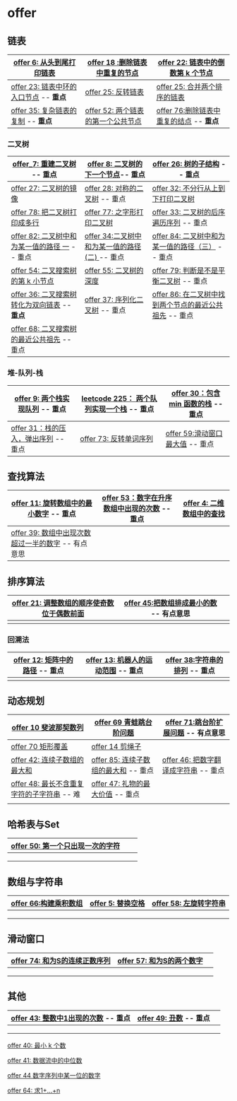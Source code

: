 # offer

## 链表

| [offer 6: 从头到尾打印链表](https://www.nowcoder.com/practice/d0267f7f55b3412ba93bd35cfa8e8035?tpId=13&tqId=11156&tPage=1&rp=1&ru=%2Fta%2Fcoding-interviews&qru=%2Fta%2Fcoding-interviews%2Fquestion-ranking) | [offer 18 :删除链表中重复的节点](<https://www.nowcoder.com/practice/fc533c45b73a41b0b44ccba763f866ef?tpId=13&tqId=11209&tPage=1&rp=1&ru=/ta/coding-interviews&qru=/ta/coding-interviews/question-ranking>) | [offer 22: 链表中的倒数第 k 个节点](<https://www.nowcoder.com/practice/529d3ae5a407492994ad2a246518148a?tpId=13&tqId=11167&tPage=1&rp=1&ru=/ta/coding-interviews&qru=/ta/coding-interviews/question-ranking>) |
| ------------------------------------------------------------ | ------------------------------------------------------------ | ------------------------------------------------------------ |
| [offer 23: 链表中环的入口节点](<https://www.nowcoder.com/practice/253d2c59ec3e4bc68da16833f79a38e4?tpId=13&tqId=11208&tPage=1&rp=1&ru=/ta/coding-interviews&qru=/ta/coding-interviews/question-ranking>) -- **重点** | [offer 25: 反转链表](<https://www.nowcoder.com/practice/75e878df47f24fdc9dc3e400ec6058ca?tpId=13&tqId=11168&tPage=1&rp=1&ru=/ta/coding-interviews&qru=/ta/coding-interviews/question-ranking>) | [offer 25: 合并两个排序的链表](<https://www.nowcoder.com/practice/d8b6b4358f774294a89de2a6ac4d9337?tpId=13&tqId=11169&tPage=1&rp=1&ru=%2Fta%2Fcoding-interviews&qru=%2Fta%2Fcoding-interviews%2Fquestion-ranking>) |
| [offer 35: 复杂链表的复制](<https://www.nowcoder.com/practice/f836b2c43afc4b35ad6adc41ec941dba?tpId=13&tqId=11178&tPage=2&rp=1&ru=%2Fta%2Fcoding-interviews&qru=%2Fta%2Fcoding-interviews%2Fquestion-ranking>) -- **重点** | [offer 52: 两个链表的第一个公共节点](<https://www.nowcoder.com/practice/6ab1d9a29e88450685099d45c9e31e46?tpId=13&tqId=11189&tPage=2&rp=1&ru=%2Fta%2Fcoding-interviews&qru=%2Fta%2Fcoding-interviews%2Fquestion-ranking>) | [offer 76:删除链表中重复的结点](https://www.nowcoder.com/practice/fc533c45b73a41b0b44ccba763f866ef?tpId=13&tqId=23450&ru=/practice/f9f78ca89ad643c99701a7142bd59f5d&qru=/ta/coding-interviews/question-ranking) -- **重点** |

### 二叉树

| [offer_7: 重建二叉树](https://www.nowcoder.com/practice/8a19cbe657394eeaac2f6ea9b0f6fcf6?tpId=13&tqId=11157&tPage=1&rp=1&ru=%2Fta%2Fcoding-interviews&qru=%2Fta%2Fcoding-interviews%2Fquestion-ranking) -- 重点 | [offer 8: 二叉树的下一个节点](https://www.nowcoder.com/practice/9023a0c988684a53960365b889ceaf5e?tpId=13&tqId=11210&tPage=1&rp=1&ru=/ta/coding-interviews&qru=/ta/coding-interviews/question-ranking)-- 重点 | [offer 26: 树的子结构](<https://www.nowcoder.com/practice/6e196c44c7004d15b1610b9afca8bd88?tpId=13&tqId=11170&tPage=1&rp=1&ru=%2Fta%2Fcoding-interviews&qru=%2Fta%2Fcoding-interviews%2Fquestion-ranking>) -- 重点 |
| ------------------------------------------------------------ | ------------------------------------------------------------ | ------------------------------------------------------------ |
| [offer 27: 二叉树的镜像](<https://www.nowcoder.com/practice/564f4c26aa584921bc75623e48ca3011?tpId=13&tqId=11171&tPage=1&rp=1&ru=%2Fta%2Fcoding-interviews&qru=%2Fta%2Fcoding-interviews%2Fquestion-ranking>) | [offer 28: 对称的二叉树](<https://www.nowcoder.com/practice/ff05d44dfdb04e1d83bdbdab320efbcb?tpId=13&tqId=11211&tPage=1&rp=1&ru=/ta/coding-interviews&qru=/ta/coding-interviews/question-ranking>) -- 重点 | [offer 32: 不分行从上到下打印二叉树](<https://www.nowcoder.com/practice/7fe2212963db4790b57431d9ed259701?tpId=13&tqId=11175&tPage=2&rp=1&ru=%2Fta%2Fcoding-interviews&qru=%2Fta%2Fcoding-interviews%2Fquestion-ranking>) |
| [offer 78: 把二叉树打印成多行](<https://www.nowcoder.com/practice/445c44d982d04483b04a54f298796288?tpId=13&tqId=11213&tPage=3&rp=1&ru=%2Fta%2Fcoding-interviews&qru=%2Fta%2Fcoding-interviews%2Fquestion-ranking>) | [offer 77: 之字形打印二叉树](<https://www.nowcoder.com/practice/91b69814117f4e8097390d107d2efbe0?tpId=13&tqId=11212&tPage=3&rp=1&ru=%2Fta%2Fcoding-interviews&qru=%2Fta%2Fcoding-interviews%2Fquestion-ranking>) | [offer 33: 二叉树的后序遍历序列](<https://www.nowcoder.com/practice/a861533d45854474ac791d90e447bafd?tpId=13&tqId=11176&tPage=2&rp=1&ru=%2Fta%2Fcoding-interviews&qru=%2Fta%2Fcoding-interviews%2Fquestion-ranking>) -- 重点 |
| [offer 82: 二叉树中和为某一值的路径 一](<https://www.nowcoder.com/practice/b736e784e3e34731af99065031301bca?tpId=13&tqId=11177&tPage=2&rp=1&ru=%2Fta%2Fcoding-interviews&qru=%2Fta%2Fcoding-interviews%2Fquestion-ranking>) -- 重点 | [offer 34:二叉树中和为某一值的路径(二) ](https://www.nowcoder.com/practice/b736e784e3e34731af99065031301bca?tpId=13&tqId=23276&ru=%2Fpractice%2F508378c0823c423baa723ce448cbfd0c&qru=%2Fta%2Fcoding-interviews%2Fquestion-ranking&sourceUrl=)-- 重点 | [offer 84: 二叉树中和为某一值的路径（三）](https://www.nowcoder.com/practice/965fef32cae14a17a8e86c76ffe3131f?tpId=13&tqId=2277604&ru=%2Fpractice%2F947f6eb80d944a84850b0538bf0ec3a5&qru=%2Fta%2Fcoding-interviews%2Fquestion-ranking&sourceUrl=) -- 重点 |
| [offer 54: 二叉搜索树的第 k 小节点](https://www.nowcoder.com/practice/57aa0bab91884a10b5136ca2c087f8ff?tpId=13&tqId=2305268&ru=/practice/91b69814117f4e8097390d107d2efbe0&qru=/ta/coding-interviews/question-ranking) | [offer 55: 二叉树的深度](<https://www.nowcoder.com/practice/435fb86331474282a3499955f0a41e8b?tpId=13&tqId=11191&tPage=1&rp=1&ru=/ta/coding-interviews&qru=/ta/coding-interviews/question-ranking>) | [offer 79: 判断是不是平衡二叉树](<https://www.nowcoder.com/practice/8b3b95850edb4115918ecebdf1b4d222?tpId=13&tqId=11192&tPage=2&rp=1&ru=%2Fta%2Fcoding-interviews&qru=%2Fta%2Fcoding-interviews%2Fquestion-ranking>) -- 重点 |
| [offer 36: 二叉搜索树转化为双向链表](<https://www.nowcoder.com/practice/947f6eb80d944a84850b0538bf0ec3a5?tpId=13&tqId=11179&tPage=2&rp=1&ru=%2Fta%2Fcoding-interviews&qru=%2Fta%2Fcoding-interviews%2Fquestion-ranking>) -- **重点** | [offer 37: 序列化二叉树](<https://www.nowcoder.com/practice/cf7e25aa97c04cc1a68c8f040e71fb84?tpId=13&tqId=11214&tPage=4&rp=1&ru=%2Fta%2Fcoding-interviews&qru=%2Fta%2Fcoding-interviews%2Fquestion-ranking>) -- 重点 | [offer 86: 在二叉树中找到两个节点的最近公共祖先](https://www.nowcoder.com/practice/e0cc33a83afe4530bcec46eba3325116?tpId=13&tqId=1024325&ru=%2Fpractice%2Fcf7e25aa97c04cc1a68c8f040e71fb84&qru=%2Fta%2Fcoding-interviews%2Fquestion-ranking&sourceUrl=) -- 重点 |
| [offer 68: 二叉搜索树的最近公共祖先](https://www.nowcoder.com/practice/d9820119321945f588ed6a26f0a6991f?tpId=13&tqId=2290592&ru=%2Fpractice%2Fe0cc33a83afe4530bcec46eba3325116&qru=%2Fta%2Fcoding-interviews%2Fquestion-ranking&sourceUrl=) -- 重点 |                                                              |                                                              |

### 堆-队列-栈

| [offer 9: 两个栈实现队列](<https://www.nowcoder.com/practice/54275ddae22f475981afa2244dd448c6?tpId=13&tqId=11158&tPage=1&rp=1&ru=%2Fta%2Fcoding-interviews&qru=%2Fta%2Fcoding-interviews%2Fquestion-ranking>) -- 重点 | [leetcode 225： 两个队列实现一个栈](<https://leetcode-cn.com/problems/implement-stack-using-queues/>) -- 重点 | [offer 30：包含 min 函数的栈](<https://www.nowcoder.com/practice/4c776177d2c04c2494f2555c9fcc1e49?tpId=13&tqId=11173&tPage=1&rp=1&ru=%2Fta%2Fcoding-interviews&qru=%2Fta%2Fcoding-interviews%2Fquestion-ranking>) -- 重点 |
| ------------------------------------------------------------ | ------------------------------------------------------------ | ------------------------------------------------------------ |
| [offer 31：栈的压入，弹出序列](<https://www.nowcoder.com/practice/d77d11405cc7470d82554cb392585106?tpId=13&tqId=11174&tPage=2&rp=1&ru=%2Fta%2Fcoding-interviews&qru=%2Fta%2Fcoding-interviews%2Fquestion-ranking>) -- 重点 | [offer 73: 反转单词序列](https://www.nowcoder.com/practice/3194a4f4cf814f63919d0790578d51f3?tpId=13&tqId=23287&ru=%2Fpractice%2F1624bc35a45c42c0bc17d17fa0cba788&qru=%2Fta%2Fcoding-interviews%2Fquestion-ranking&sourceUrl=) | [offer 59:滑动窗口最大值](https://www.nowcoder.com/practice/1624bc35a45c42c0bc17d17fa0cba788?tpId=13&tqId=23458&ru=%2Fpractice%2F3194a4f4cf814f63919d0790578d51f3&qru=%2Fta%2Fcoding-interviews%2Fquestion-ranking&sourceUrl=) -- 重点 |

## 查找算法

| [offer 11: 旋转数组中的最小数字](<https://www.nowcoder.com/practice/9f3231a991af4f55b95579b44b7a01ba?tpId=13&tqId=11159&tPage=1&rp=1&ru=/ta/coding-interviews&qru=/ta/coding-interviews/question-ranking>) -- 重点 | [offer 53：数字在升序数组中出现的次数](https://www.nowcoder.com/practice/70610bf967994b22bb1c26f9ae901fa2?tpId=13&tqId=23274&ru=%2Fpractice%2F1624bc35a45c42c0bc17d17fa0cba788&qru=%2Fta%2Fcoding-interviews%2Fquestion-ranking&sourceUrl=) -- 重点 | [offer 4: 二维数组中的查找](https://www.nowcoder.com/practice/abc3fe2ce8e146608e868a70efebf62e?tpId=13&tqId=23256&ru=%2Fpractice%2F70610bf967994b22bb1c26f9ae901fa2&qru=%2Fta%2Fcoding-interviews%2Fquestion-ranking&sourceUrl=) |
| ------------------------------------------------------------ | ------------------------------------------------------------ | ------------------------------------------------------------ |
| [offer 39: 数组中出现次数超过一半的数字](https://www.nowcoder.com/practice/e8a1b01a2df14cb2b228b30ee6a92163?tpId=13&tqId=23271&ru=%2Fpractice%2Fef1f53ef31ca408cada5093c8780f44b&qru=%2Fta%2Fcoding-interviews%2Fquestion-ranking&sourceUrl=) -- 有点意思 |                                                              |                                                              |

## 排序算法

| [offer 21: 调整数组的顺序使奇数位于偶数前面](https://www.nowcoder.com/practice/ef1f53ef31ca408cada5093c8780f44b?tpId=13&tqId=1374930&ru=%2Fpractice%2F0e26e5551f2b489b9f58bc83aa4b6c68&qru=%2Fta%2Fcoding-interviews%2Fquestion-ranking&sourceUrl=) | [offer 45:把数组排成最小的数](https://www.nowcoder.com/practice/8fecd3f8ba334add803bf2a06af1b993?tpId=13&tqId=23288&ru=%2Fpractice%2Fbd7f978302044eee894445e244c7eee6&qru=%2Fta%2Fcoding-interviews%2Fquestion-ranking&sourceUrl=) -- 有点意思 |      |
| ------------------------------------------------------------ | ------------------------------------------------------------ | ---- |
|                                                              |                                                              |      |

### 回溯法

| [offer 12: 矩阵中的路径](<https://www.nowcoder.com/practice/c61c6999eecb4b8f88a98f66b273a3cc?tpId=13&tqId=11218&tPage=1&rp=1&ru=/ta/coding-interviews&qru=/ta/coding-interviews/question-ranking>) -- 重点 | [offer  13: 机器人的运动范围](<https://www.nowcoder.com/practice/6e5207314b5241fb83f2329e89fdecc8?tpId=13&tqId=11219&tPage=4&rp=1&ru=%2Fta%2Fcoding-interviews&qru=%2Fta%2Fcoding-interviews%2Fquestion-ranking>) -- 重点 | [offer 38:字符串的排列](https://www.nowcoder.com/practice/fe6b651b66ae47d7acce78ffdd9a96c7?tpId=13&tqId=23291&ru=%2Fpractice%2Fabc3fe2ce8e146608e868a70efebf62e&qru=%2Fta%2Fcoding-interviews%2Fquestion-ranking&sourceUrl=) -- 重点 |
| ------------------------------------------------------------ | ------------------------------------------------------------ | ------------------------------------------------------------ |
|                                                              |                                                              |                                                              |

## 动态规划

| [offer 10 斐波那契数列](<https://www.nowcoder.com/practice/c6c7742f5ba7442aada113136ddea0c3?tpId=13&tqId=11160&tPage=1&rp=1&ru=/ta/coding-interviews&qru=/ta/coding-interviews/question-ranking>) | [offer 69 青蛙跳台阶问题](<https://www.nowcoder.com/practice/8c82a5b80378478f9484d87d1c5f12a4?tpId=13&tqId=11161&tPage=1&rp=1&ru=%2Fta%2Fcoding-interviews&qru=%2Fta%2Fcoding-interviews%2Fquestion-ranking>) | [offer 71:跳台阶扩展问题](<https://www.nowcoder.com/practice/22243d016f6b47f2a6928b4313c85387?tpId=13&tqId=11162&tPage=1&rp=1&ru=%2Fta%2Fcoding-interviews&qru=%2Fta%2Fcoding-interviews%2Fquestion-ranking>) -- 有点意思 |
| ------------------------------------------------------------ | ------------------------------------------------------------ | ------------------------------------------------------------ |
| [offer 70 矩形覆盖](<https://www.nowcoder.com/practice/72a5a919508a4251859fb2cfb987a0e6?tpId=13&tqId=11163&tPage=1&rp=1&ru=%2Fta%2Fcoding-interviews&qru=%2Fta%2Fcoding-interviews%2Fquestion-ranking>) | [offer 14 剪绳子](https://www.nowcoder.com/practice/57d85990ba5b440ab888fc72b0751bf8?tpId=265&&tqId=39218&rp=1&ru=/ta/coding-interviews-all&qru=/ta/coding-interviews-all/question-ranking) |                                                              |
| [offer 42: 连续子数组的最大和](https://www.nowcoder.com/practice/459bd355da1549fa8a49e350bf3df484?tpId=13&tqId=23259&ru=%2Fpractice%2F6fe361ede7e54db1b84adc81d09d8524&qru=%2Fta%2Fcoding-interviews%2Fquestion-ranking&sourceUrl=) | [offer 85: 连续子数组的最大和](https://www.nowcoder.com/practice/11662ff51a714bbd8de809a89c481e21?tpId=13&tqId=2282583&ru=%2Fpractice%2F459bd355da1549fa8a49e350bf3df484&qru=%2Fta%2Fcoding-interviews%2Fquestion-ranking&sourceUrl=) -- 重点 | [offer 46: 把数字翻译成字符串](https://www.nowcoder.com/practice/046a55e6cd274cffb88fc32dba695668?tpId=13&tqId=1024831&ru=%2Fpractice%2F72a5a919508a4251859fb2cfb987a0e6&qru=%2Fta%2Fcoding-interviews%2Fquestion-ranking&sourceUrl=) -- 重点 |
| [offer 48: 最长不含重复字符的子字符串](https://www.nowcoder.com/practice/48d2ff79b8564c40a50fa79f9d5fa9c7?tpId=13&tqId=2276769&ru=%2Fpractice%2F459bd355da1549fa8a49e350bf3df484&qru=%2Fta%2Fcoding-interviews%2Fquestion-ranking&sourceUrl=) -- 难 | [offer 47: 礼物的最大价值](https://www.nowcoder.com/practice/2237b401eb9347d282310fc1c3adb134?tpId=13&tqId=2276652&ru=%2Fpractice%2F48d2ff79b8564c40a50fa79f9d5fa9c7&qru=%2Fta%2Fcoding-interviews%2Fquestion-ranking&sourceUrl=) -- 重点 |                                                              |
|                                                              |                                                              |                                                              |

## 哈希表与Set

| [offer 50: 第一个只出现一次的字符](https://www.nowcoder.com/practice/1c82e8cf713b4bbeb2a5b31cf5b0417c?tpId=13&tqId=23258&ru=%2Fpractice%2F94a4d381a68b47b7a8bed86f2975db46&qru=%2Fta%2Fcoding-interviews%2Fquestion-ranking&sourceUrl=) |      |      |
| ------------------------------------------------------------ | ---- | ---- |
|                                                              |      |      |
|                                                              |      |      |
|                                                              |      |      |

## 数组与字符串

| [offer 66:构建乘积数组](https://www.nowcoder.com/practice/94a4d381a68b47b7a8bed86f2975db46?tpId=13&tqId=23445&ru=%2Fpractice%2Fef1f53ef31ca408cada5093c8780f44b&qru=%2Fta%2Fcoding-interviews%2Fquestion-ranking&sourceUrl=) | [offer 5: 替换空格](https://www.nowcoder.com/practice/0e26e5551f2b489b9f58bc83aa4b6c68?tpId=13&tqId=1374738&ru=%2Fpractice%2F1c82e8cf713b4bbeb2a5b31cf5b0417c&qru=%2Fta%2Fcoding-interviews%2Fquestion-ranking&sourceUrl=) | [offer 58: 左旋转字符串](https://www.nowcoder.com/practice/12d959b108cb42b1ab72cef4d36af5ec?tpId=13&tqId=23266&ru=%2Fpractice%2F390da4f7a00f44bea7c2f3d19491311b&qru=%2Fta%2Fcoding-interviews%2Fquestion-ranking&sourceUrl=) |
| ------------------------------------------------------------ | ------------------------------------------------------------ | ------------------------------------------------------------ |
|                                                              |                                                              |                                                              |
|                                                              |                                                              |                                                              |
|                                                              |                                                              |                                                              |

## 滑动窗口

| [offer 74: 和为S的连续正数序列](https://www.nowcoder.com/practice/c451a3fd84b64cb19485dad758a55ebe?tpId=13&tqId=23251&ru=%2Fpractice%2F6aa9e04fc3794f68acf8778237ba065b&qru=%2Fta%2Fcoding-interviews%2Fquestion-ranking&sourceUrl=) | [offer 57: 和为S的两个数字](https://www.nowcoder.com/practice/390da4f7a00f44bea7c2f3d19491311b?tpId=13&tqId=23295&ru=%2Fpractice%2Fc451a3fd84b64cb19485dad758a55ebe&qru=%2Fta%2Fcoding-interviews%2Fquestion-ranking&sourceUrl=) |      |
| ------------------------------------------------------------ | ------------------------------------------------------------ | ---- |
|                                                              |                                                              |      |
|                                                              |                                                              |      |
|                                                              |                                                              |      |



## 其他

| [offer 43: 整数中1出现的次数](https://www.nowcoder.com/practice/bd7f978302044eee894445e244c7eee6?tpId=13&tqId=23272&ru=%2Fpractice%2Fe8a1b01a2df14cb2b228b30ee6a92163&qru=%2Fta%2Fcoding-interviews%2Fquestion-ranking&sourceUrl=) -- 重点 | [offer 49: 丑数](<https://www.nowcoder.com/practice/6aa9e04fc3794f68acf8778237ba065b?tpId=13&tqId=11186&tPage=2&rp=1&ru=%2Fta%2Fcoding-interviews&qru=%2Fta%2Fcoding-interviews%2Fquestion-ranking>) -- 重点 |      |
| ------------------------------------------------------------ | ------------------------------------------------------------ | ---- |
|                                                              |                                                              |      |
|                                                              |                                                              |      |
|                                                              |                                                              |      |



[offer 40: 最小 k 个数](<https://www.nowcoder.com/practice/6a296eb82cf844ca8539b57c23e6e9bf?tpId=13&tqId=11182&tPage=2&rp=1&ru=%2Fta%2Fcoding-interviews&qru=%2Fta%2Fcoding-interviews%2Fquestion-ranking>)

[offer 41: 数据流中的中位数](<https://www.nowcoder.com/practice/9be0172896bd43948f8a32fb954e1be1?tpId=13&tqId=11216&tPage=4&rp=1&ru=%2Fta%2Fcoding-interviews&qru=%2Fta%2Fcoding-interviews%2Fquestion-ranking>)

[offer 44 数字序列中某一位的数字](https://www.nowcoder.com/practice/29311ff7404d44e0b07077f4201418f5?tpId=13&tqId=2285751&ru=%2Fpractice%2Ffe6b651b66ae47d7acce78ffdd9a96c7&qru=%2Fta%2Fcoding-interviews%2Fquestion-ranking&sourceUrl=)

[offer 64: 求1+...+n](<https://www.nowcoder.com/practice/7a0da8fc483247ff8800059e12d7caf1?tpId=13&tqId=11200&tPage=1&rp=1&ru=/ta/coding-interviews&qru=/ta/coding-interviews/question-ranking>)

